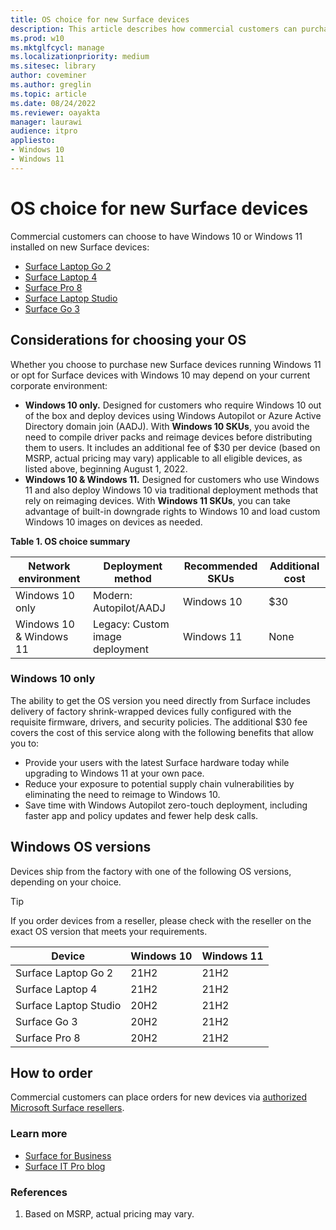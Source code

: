 ```yaml
---
title: OS choice for new Surface devices
description: This article describes how commercial customers can purchase new Surface devices with Windows 10 or Windows 11. 
ms.prod: w10
ms.mktglfcycl: manage
ms.localizationpriority: medium
ms.sitesec: library
author: coveminer
ms.author: greglin
ms.topic: article
ms.date: 08/24/2022
ms.reviewer: oayakta
manager: laurawi
audience: itpro
appliesto:
- Windows 10
- Windows 11
---
```


# OS choice for new Surface devices

Commercial customers can choose to have Windows 10 or Windows 11 installed on new Surface devices:

- [Surface Laptop Go 2](https://www.microsoft.com/surface/business/surface-laptop-go-2)
- [Surface Laptop 4](https://www.microsoft.com/surface/business/surface-laptop-4)
- [Surface Pro 8](https://www.microsoft.com/surface/business/surface-pro-8)
- [Surface Laptop Studio](https://www.microsoft.com/surface/business/surface-laptop-studio)
- [Surface Go 3](https://www.microsoft.com/surface/business/surface-go-3)

## Considerations for choosing your OS

Whether you choose to purchase new Surface devices running Windows 11 or opt for Surface devices with Windows 10 may depend on your current corporate environment:

- **Windows 10 only.** Designed for customers who require Windows 10 out of the box and deploy devices using Windows Autopilot or Azure Active Directory domain join (AADJ). With **Windows 10 SKUs**, you avoid the need to compile driver packs and reimage devices before distributing them to users. It includes an additional fee of $30 per device (based on MSRP, actual pricing may vary) applicable to all eligible devices, as listed above, beginning August 1, 2022. 
- **Windows 10 & Windows 11.** Designed for customers who use Windows 11 and also deploy Windows 10 via traditional deployment methods that rely on reimaging devices. With **Windows 11 SKUs**, you can take advantage of built-in downgrade rights to Windows 10 and load custom Windows 10 images on devices as needed.

**Table 1. OS choice summary**

| Network environment     | Deployment method               | Recommended SKUs | Additional cost |
| ----------------------- | ------------------------------- | ---------------- | --------------- |
| Windows 10 only         | Modern: Autopilot/AADJ          | Windows 10       | $30             |
| Windows 10 & Windows 11 | Legacy: Custom image deployment | Windows 11       | None            |

### Windows 10 only

The ability to get the OS version you need directly from Surface includes delivery of factory shrink-wrapped devices fully configured with the requisite firmware, drivers, and security policies. The additional $30 fee covers the cost of this service along with the following benefits that allow you to:

- Provide your users with the latest Surface hardware today while upgrading to Windows 11 at your own pace.
- Reduce your exposure to potential supply chain vulnerabilities by eliminating the need to reimage to Windows 10.
- Save time with Windows Autopilot zero-touch deployment, including faster app and policy updates and fewer help desk calls.

## Windows OS versions

Devices ship from the factory with one of the following OS versions, depending on your choice.

> [!TIP]
> If you order devices from a reseller, please check with the reseller on the exact OS version that meets your requirements.

|      Device           | Windows 10 | Windows 11 |
| --------------------- | ---------- | ---------- |
| Surface Laptop Go 2   | 21H2       | 21H2       |
| Surface Laptop 4      | 21H2       | 21H2       |
| Surface Laptop Studio | 20H2       | 21H2       |
| Surface Go 3          | 20H2       | 21H2       |
| Surface Pro 8         | 20H2       | 21H2       |

## How to order

Commercial customers can place orders for new devices via [authorized Microsoft Surface resellers](https://www.microsoft.com/surface/business/where-to-buy-microsoft-surface).


### Learn more

- [Surface for Business](https://www.microsoft.com/surface/business)
- [Surface IT Pro blog](https://techcommunity.microsoft.com/t5/surface-it-pro-blog/bg-p/SurfaceITPro)

### References

1. Based on MSRP, actual pricing may vary.